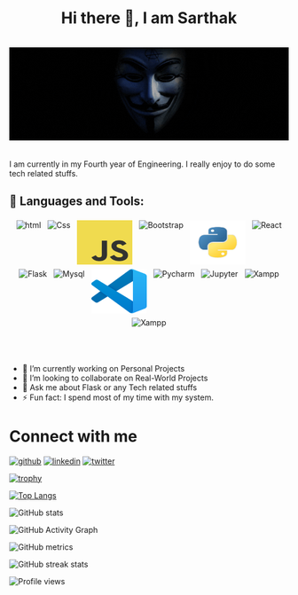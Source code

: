 <div align='center'>
 <h1>Hi there 👋, I am Sarthak</h2>
 
<br>
     <img src = 'https://github.com/Sarthakkhare945/Sarthakkhare945/blob/main/welcome.gif' width='900' height='auto'>
 </div>



  
 <br> 



I am currently in my Fourth year of Engineering. I really enjoy to do some tech related stuffs.
<!-- Skills: HTML / CSS / JS / BOOTSTRAP / PYTHON / MYSQL / FLASK / REACT -->


## 🧰 Languages and Tools:

<p align = "center">
  
<img src="https://w7.pngwing.com/pngs/840/443/png-transparent-html-5-logo-web-development-html-css3-canvas-element-web-design-w3c-html5-logo-miscellaneous-text-orange-thumbnail.png" alt="html" width = "100" height="80" style="vertical-align:top; margin:4px" >
  
  <img src="https://w7.pngwing.com/pngs/73/762/png-transparent-html-css-design-and-build-web-sites-web-development-cascading-style-sheets-world-wide-web-web-design-text-logo-thumbnail.png" alt="Css" width = "100" height="80" style="vertical-align:top; margin:4px">
  
  <img src="https://raw.githubusercontent.com/github/explore/80688e429a7d4ef2fca1e82350fe8e3517d3494d/topics/javascript/javascript.png" alt="Javascript" width = "100" height="80" style="vertical-align:top; margin:4px">
  
   <img src="https://w7.pngwing.com/pngs/283/340/png-transparent-responsive-web-design-web-development-bootstrap-front-and-back-ends-web-design-purple-web-design-text-thumbnail.png" alt="Bootstrap" width = "100" height="80" style="vertical-align:top; margin:4px">
  
<img src="https://raw.githubusercontent.com/github/explore/80688e429a7d4ef2fca1e82350fe8e3517d3494d/topics/python/python.png" alt="Python" width = "100" height="80" style="vertical-align:top; margin:4px">

  <img src="https://w7.pngwing.com/pngs/452/495/png-transparent-react-javascript-angularjs-ionic-github-text-logo-symmetry-thumbnail.png" alt="React" width = "100" height="80" style="vertical-align:top; margin:4px">
  
<!-- ab -->

  <img src="https://miro.medium.com/max/438/1*0G5zu7CnXdMT9pGbYUTQLQ.png" alt="Flask" width = "100" height="80" style="vertical-align:top; margin:4px">

   <img src="https://d1.awsstatic.com/asset-repository/products/amazon-rds/1024px-MySQL.ff87215b43fd7292af172e2a5d9b844217262571.png" alt="Mysql" width = "100" height="80" style="vertical-align:top; margin:4px">

  
  
<img src="https://raw.githubusercontent.com/github/explore/80688e429a7d4ef2fca1e82350fe8e3517d3494d/topics/visual-studio-code/visual-studio-code.png" alt="VS Code" width = "100" height="80" style="vertical-align:top; margin:4px">
 
  
<img src="https://upload.wikimedia.org/wikipedia/commons/thumb/1/1d/PyCharm_Icon.svg/512px-PyCharm_Icon.svg.png" alt="Pycharm" width = "100" height="80" style="vertical-align:top; margin:4px">
  
    
<img src="https://upload.wikimedia.org/wikipedia/commons/thumb/3/38/Jupyter_logo.svg/1200px-Jupyter_logo.svg.png" alt="Jupyter" width = "100" height="80" style="vertical-align:top; margin:4px">
  
  <img src="https://static.javatpoint.com/tutorial/xampp/images/xampp-tutorial.png" alt="Xampp" width = "100" height="80" style="vertical-align:top; margin:4px">
 
  <img src="https://media.geeksforgeeks.org/wp-content/uploads/s2-1.jpg" alt="Xampp" width = "100" height="80" style="vertical-align:top; margin:4px">
</p>

<br>
<br>

  






- 🔭 I’m currently working on Personal Projects 
- 👯 I’m looking to collaborate on Real-World Projects 
- 💬 Ask me about Flask or any Tech related stuffs 
- ⚡ Fun fact: I spend most of my time with my system. 


<h1>Connect with me</h1>



[<img src='https://encrypted-tbn0.gstatic.com/images?q=tbn:ANd9GcSAnKZbhtANZkhQpFAvOhWOnS02n7cLPRDF2A&usqp=CAU' width='100' alt='github' height='80'>](https://github.com/Sarthakkhare945)  [<img src='https://encrypted-tbn0.gstatic.com/images?q=tbn:ANd9GcS6JvNProTpWVR0URMYBQRGiq5hEAkXhPpRYg&usqp=CAU' alt='linkedin' width = '100' height='80'>](https://www.linkedin.com/in/sarthakkhare945/)  [<img src='https://www.freepnglogos.com/uploads/twitter-logo-png/twitter-logo-vector-png-clipart-1.png' alt='twitter' width='100' height='80'>](https://twitter.com/SarthakKhare9)  

  
  

[![trophy](https://github-profile-trophy.vercel.app/?username=Sarthakkhare945)](https://github.com/ryo-ma/github-profile-trophy)

[![Top Langs](https://github-readme-stats.vercel.app/api/top-langs/?username=Sarthakkhare945)](https://github.com/anuraghazra/github-readme-stats)

![GitHub stats](https://github-readme-stats.vercel.app/api?username=Sarthakkhare945&show_icons=true&count_private=true)  

![GitHub Activity Graph](https://activity-graph.herokuapp.com/graph?username=Sarthakkhare945)  

![GitHub metrics](https://metrics.lecoq.io/Sarthakkhare945)  

![GitHub streak stats](https://github-readme-streak-stats.herokuapp.com/?user=Sarthakkhare945)  

![Profile views](https://gpvc.arturio.dev/Sarthakkhare945)  
